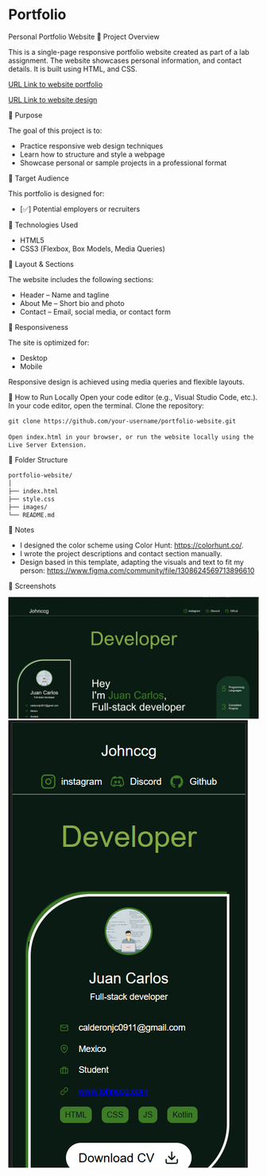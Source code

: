 # Portfolio
Personal Portfolio Website
📖 Project Overview

This is a single-page responsive portfolio website created as part of a lab assignment. The website showcases personal information, and contact details. It is built using HTML, and CSS.

  [URL Link to website portfolio](https://johnccg.github.io/Portfolio/)
  
  [URL Link to website design](https://www.figma.com/design/Mu1LEFpJH6vvw16V7F3drs/Web-Developer-Portfolio-Website-Template--Community-?node-id=44-1143&t=AEV05dxZi0cRQ1sn-1)

🎯 Purpose

The goal of this project is to:

* Practice responsive web design techniques
* Learn how to structure and style a webpage
* Showcase personal or sample projects in a professional format

👥 Target Audience

This portfolio is designed for:

* [✅] Potential employers or recruiters

🧱 Technologies Used

* HTML5
* CSS3 (Flexbox, Box Models, Media Queries)

📐 Layout & Sections

The website includes the following sections:

* Header – Name and tagline
* About Me – Short bio and photo
* Contact – Email, social media, or contact form

📱 Responsiveness

The site is optimized for:

* Desktop
* Mobile

Responsive design is achieved using media queries and flexible layouts.

🧪 How to Run Locally
    Open your code editor (e.g., Visual Studio Code, etc.).
    In your code editor, open the terminal.
    Clone the repository:
    
    git clone https://github.com/your-username/portfolio-website.git

    Open index.html in your browser, or run the website locally using the Live Server Extension.

📂 Folder Structure
    
    portfolio-website/
    │
    ├── index.html
    ├── style.css
    ├── images/
    └── README.md

📄 Notes

* I designed the color scheme using Color Hunt: https://colorhunt.co/.
* I wrote the project descriptions and contact section manually.
* Design based in this template, adapting the visuals and text to fit my person: https://www.figma.com/community/file/1308624569713896610

📸 Screenshots

![Desktop screenshot](./images/screenshots/Desktop-screenshot.png)
![Smartphone screenshot](./images/screenshots/Mobile-screenshot.png)
